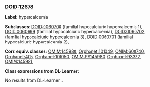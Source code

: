 
### [DOID:12678](http://purl.obolibrary.org/obo/DOID_12678)
**Label:** hypercalcemia

**Subclasses:** [DOID:0060700](http://purl.obolibrary.org/obo/DOID_0060700) (familial hypocalciuric hypercalcemia 1), [DOID:0060699](http://purl.obolibrary.org/obo/DOID_0060699) (familial hypocalciuric hypercalcemia), [DOID:0060702](http://purl.obolibrary.org/obo/DOID_0060702) (familial hypocalciuric hypercalcemia 3), [DOID:0060701](http://purl.obolibrary.org/obo/DOID_0060701) (familial hypocalciuric hypercalcemia 2), 

**Corr. equiv. classes:** [OMIM:145980](http://purl.obolibrary.org/obo/OMIM_145980), [Orphanet:101049](http://www.orpha.net/ORDO/Orphanet_101049), [OMIM:600740](http://purl.obolibrary.org/obo/OMIM_600740), [Orphanet:405](http://www.orpha.net/ORDO/Orphanet_405), [Orphanet:101050](http://www.orpha.net/ORDO/Orphanet_101050), [OMIM:PS145980](http://purl.obolibrary.org/obo/OMIM_PS145980), [Orphanet:93372](http://www.orpha.net/ORDO/Orphanet_93372), [OMIM:145981](http://purl.obolibrary.org/obo/OMIM_145981), 

**Class expressions from DL-Learner:**

No results from DL-Learner...



